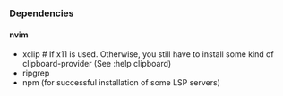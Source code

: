 ### Dependencies
#### nvim
- xclip # If x11 is used. Otherwise, you still have to install some kind of clipboard-provider (See :help clipboard) 
- ripgrep 
- npm (for successful installation of some LSP servers)
